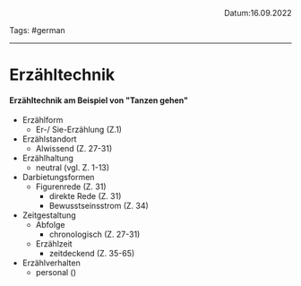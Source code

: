 <p align="right">Datum:16.09.2022</p>

Tags: #german 

---
# Erzähltechnik
#### Erzähltechnik am Beispiel von "Tanzen gehen"
- Erzählform
	- Er-/ Sie-Erzählung (Z.1)
- Erzählstandort
	- Alwissend (Z. 27-31)
- Erzählhaltung
	- neutral (vgl. Z. 1-13)
- Darbietungsformen
	- Figurenrede (Z. 31)
		- direkte Rede (Z. 31)
		- Bewusstseinsstrom (Z. 34)
- Zeitgestaltung
	- Abfolge
		- chronologisch (Z. 27-31)
	- Erzählzeit
		- zeitdeckend (Z. 35-65)
- Erzählverhalten
	- personal () 